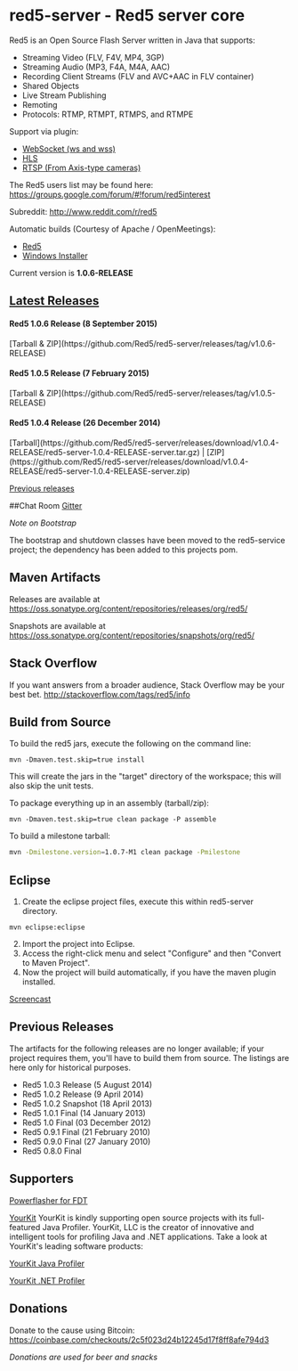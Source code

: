 red5-server - Red5 server core
===========

Red5 is an Open Source Flash Server written in Java that supports:

 * Streaming Video (FLV, F4V, MP4, 3GP)
 * Streaming Audio (MP3, F4A, M4A, AAC)
 * Recording Client Streams (FLV and AVC+AAC in FLV container)
 * Shared Objects
 * Live Stream Publishing
 * Remoting
 * Protocols: RTMP, RTMPT, RTMPS, and RTMPE
  
Support via plugin:
 
 * [WebSocket (ws and wss)](https://github.com/Red5/red5-websocket)
 * [HLS](https://github.com/Red5/red5-hls-plugin)
 * [RTSP (From Axis-type cameras)](https://github.com/Red5/red5-rtsp-restreamer)

The Red5 users list may be found here: https://groups.google.com/forum/#!forum/red5interest

Subreddit: http://www.reddit.com/r/red5

Automatic builds (Courtesy of Apache / OpenMeetings): 
 * [Red5](https://builds.apache.org/view/M-R/view/OpenMeetings/job/Red5-server/)
 * [Windows Installer](https://builds.apache.org/view/M-R/view/OpenMeetings/job/red5-installer/)

Current version is <b>1.0.6-RELEASE</b>

[Latest Releases](https://github.com/Red5/red5-server/releases/latest)
----------------
<h4>Red5 1.0.6 Release (8 September 2015)</h4>
[Tarball &amp; ZIP](https://github.com/Red5/red5-server/releases/tag/v1.0.6-RELEASE)

<h4>Red5 1.0.5 Release (7 February 2015)</h4>
[Tarball &amp; ZIP](https://github.com/Red5/red5-server/releases/tag/v1.0.5-RELEASE)

<h4>Red5 1.0.4 Release (26 December 2014)</h4>
[Tarball](https://github.com/Red5/red5-server/releases/download/v1.0.4-RELEASE/red5-server-1.0.4-RELEASE-server.tar.gz) | [ZIP](https://github.com/Red5/red5-server/releases/download/v1.0.4-RELEASE/red5-server-1.0.4-RELEASE-server.zip)

[Previous releases](https://github.com/Red5/red5-server/blob/master/README.md#previous-releases)

##Chat Room
[Gitter](https://gitter.im/Red5?utm_source=share-link&utm_medium=link&utm_campaign=share-link)

<i>Note on Bootstrap</i>

The bootstrap and shutdown classes have been moved to the red5-service project; the dependency has been added to this projects pom.

Maven Artifacts
-----------------

Releases are available at https://oss.sonatype.org/content/repositories/releases/org/red5/

Snapshots are available at https://oss.sonatype.org/content/repositories/snapshots/org/red5/

Stack Overflow
--------------
If you want answers from a broader audience, Stack Overflow may be your best bet.
http://stackoverflow.com/tags/red5/info

Build from Source
-----------------

To build the red5 jars, execute the following on the command line:
```
mvn -Dmaven.test.skip=true install
```
This will create the jars in the "target" directory of the workspace; this will also skip the unit tests.

To package everything up in an assembly (tarball/zip):
```
mvn -Dmaven.test.skip=true clean package -P assemble
```
To build a milestone tarball:
```sh
mvn -Dmilestone.version=1.0.7-M1 clean package -Pmilestone
```

Eclipse
----------

1. Create the eclipse project files, execute this within red5-server directory.
```
mvn eclipse:eclipse
```
2. Import the project into Eclipse.
3. Access the right-click menu and select "Configure" and then "Convert to Maven Project".
4. Now the project will build automatically, if you have the maven plugin installed.

[Screencast](http://screencast.com/t/2sgjMevf9)

Previous Releases
-------------------

The artifacts for the following releases are no longer available; if your project requires them, you'll have to build them from source. The listings are here only for historical purposes.

<ul>
<li>Red5 1.0.3 Release (5 August 2014)</li>
<li>Red5 1.0.2 Release (9 April 2014)</li>
<li>Red5 1.0.2 Snapshot (18 April 2013)</li>
<li>Red5 1.0.1 Final (14 January 2013)</li>
<li>Red5 1.0 Final (03 December 2012)</li>
<li>Red5 0.9.1 Final (21 February 2010)</li>
<li>Red5 0.9.0 Final (27 January 2010)</li>
<li>Red5 0.8.0 Final</li>
</ul>

Supporters
-------------
[Powerflasher for FDT](http://fdt.powerflasher.com/)

[YourKit](http://www.yourkit.com/) YourKit is kindly supporting open source projects with its full-featured Java Profiler. YourKit, LLC is the creator of innovative and intelligent tools for profiling Java and .NET applications. Take a look at YourKit's leading software products:

[YourKit Java Profiler](http://www.yourkit.com/java/profiler/index.jsp)   

[YourKit .NET Profiler](http://www.yourkit.com/dotnet/index.jsp)


Donations
-------------
Donate to the cause using Bitcoin: https://coinbase.com/checkouts/2c5f023d24b12245d17f8ff8afe794d3

<i>Donations are used for beer and snacks</i>
